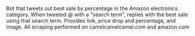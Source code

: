 Bot that tweets out best sale by percentage in the Amazon electronics category. When tweeted @ with a "search term", replies with the best sale using that search term. Provides link, price drop and percentage, and image. All scraping performed on camelcamelcamel.com and amazon.com
